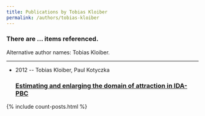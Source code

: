 ```yaml
---
title: Publications by Tobias Kloiber
permalink: /authors/tobias-kloiber
---
```


<h3 id="number-posts">There are ... items referenced.</h3>
<p id='info-authors'>Alternative author names: Tobias Kloiber.</p>
<hr />
<ul class="post-list">
<li><span class='post-meta'>2012 -- Tobias Kloiber, Paul Kotyczka</span><h3><a class='post-link' href="{{ site.baseurl }}/estimating-and-enlarging-the-domain-of-attraction-in-ida-pbc">Estimating and enlarging the domain of attraction in IDA-PBC</a></h3></li>

</ul>
{% include count-posts.html %}
